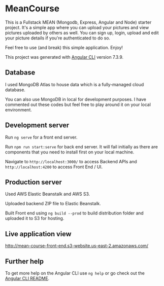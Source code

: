 # MeanCourse

This is a Fullstack MEAN (Mongodb, Express, Angular and Node) starter project. It's a simple app where you can upload your pictures and view pictures uploaded by others as well. You can sign up, login, upload and edit your picture details if you're authenticated to do so. 

Feel free to use (and break) this simple application. Enjoy!

This project was generated with [Angular CLI](https://github.com/angular/angular-cli) version 7.3.9.

## Database

I used MongoDB Atlas to house data which is a fully-managed cloud database.

You can also use MongoDB in local for development purposes. I have commented out these codes but feel free to play around it on your local environment.

## Development server

Run `ng serve` for a front end server. 

Run `npm run start:serve` for back end server. It will fail initially as there are components that you need to install first on your local machine.

Navigate to `http://localhost:3000/` to access Backend APIs and `http://localhost:4200` to access Front End / UI.

## Production server

Used AWS Elastic Beanstalk and AWS S3. 

Uploaded backend ZIP file to Elastic Beanstalk.

Built Front end using `ng build --prod` to build distribution folder and uploaded it to S3 for hosting.

## Live application view
http://mean-course-front-end.s3-website.us-east-2.amazonaws.com/

## Further help

To get more help on the Angular CLI use `ng help` or go check out the [Angular CLI README](https://github.com/angular/angular-cli/blob/master/README.md).

